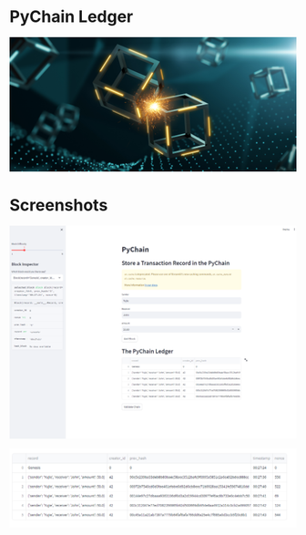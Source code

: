 # PyChain Ledger

![alt=""](Images/application-image.png)


# Screenshots
![Pychain](images/Pychain.png)

![Pychain_validition](images/Pychain_validition.png)

